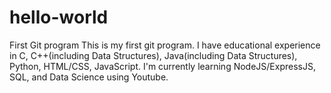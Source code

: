 # hello-world
First Git program
This is my first git program. I have educational experience in C, C++(including Data Structures), Java(including Data Structures), Python, HTML/CSS, JavaScript.
I'm currently learning NodeJS/ExpressJS, SQL, and Data Science using Youtube. 
